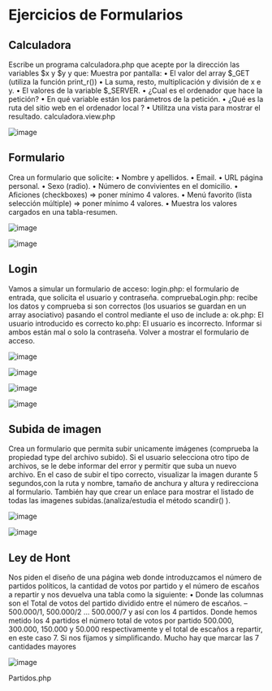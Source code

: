<h1>Ejercicios de Formularios</h1>

<h2>Calculadora</h2>

<p>Escribe un programa calculadora.php que acepte por la dirección las variables $x y $y y que:
Muestra por pantalla:
• El valor del array $_GET (utiliza la función print_r())
• La suma, resto, multiplicación y división de x e y.
• El valores de la variable $_SERVER.
• ¿Cual es el ordenador que hace la petición?
• En qué variable están los parámetros de la petición.
• ¿Qué es la ruta del sitio web en el ordenador local ?
• Utilitza una vista para mostrar el resultado. calculadora.view.php</p>


![image](https://github.com/user-attachments/assets/54f6a959-ae92-45e5-b654-5d9f5e5b2ff7)

<h2>Formulario</h2>

<p>Crea un formulario que solicite: • Nombre y apellidos.
• Email.
• URL página personal.
• Sexo (radio).
• Número de convivientes en el domicilio.
• Aficiones (checkboxes) => poner mínimo 4 valores.
• Menú favorito (lista selección múltiple) => poner mínimo 4 valores.
• Muestra los valores cargados en una tabla-resumen.</p>

![image](https://github.com/user-attachments/assets/e0e0283b-71d0-493a-bff5-e980af7277b7)

![image](https://github.com/user-attachments/assets/56c0a139-27e4-4517-8d04-3f28501d744d)

<h2>Login</h2>

<p>Vamos a simular un formulario de acceso:
login.php: el formulario de entrada, que solicita el usuario y contraseña. compruebaLogin.php:
recibe los datos y comprueba si son correctos (los usuarios se guardan en un array asociativo) pasando
el control mediante el uso de include a:
ok.php: El usuario introducido es correcto
ko.php: El usuario es incorrecto. Informar si ambos están mal o solo la contraseña. Volver a mostrar el
formulario de acceso.</p>


![image](https://github.com/user-attachments/assets/9d0577a9-b181-4d08-a2cd-d325f626e9a3)

![image](https://github.com/user-attachments/assets/b6e45b94-a83a-4e5e-94a8-0fb2cca1d219)

![image](https://github.com/user-attachments/assets/db59c6ce-147a-4174-b53c-8bb05d5f9782)

![image](https://github.com/user-attachments/assets/619bf494-a787-40ce-a822-d7755942e146)

<h2>Subida de imagen</h2>

<p>Crea un formulario que permita subir unicamente imágenes (comprueba la propiedad type del archivo
subido). Si el usuario selecciona otro tipo de archivos, se le debe informar del error y permitir que suba
un nuevo archivo. En el caso de subir el tipo correcto, visualizar la imagen durante 5 segundos,con la
ruta y nombre, tamaño de anchura y altura y redirecciona al formulario. También hay que crear un
enlace para mostrar el listado de todas las imagenes subidas.(analiza/estudia el método scandir()
).</p>

![image](https://github.com/user-attachments/assets/acf96c93-2c23-4130-8e4f-d0a2e7077268)

![image](https://github.com/user-attachments/assets/f2aac8c1-b97d-48f6-86cb-ac5eb0c409e6)

<h2>Ley de Hont</h2>

<p>Nos piden el diseño de una página web donde introduzcamos el número de partidos políticos, la
cantidad de votos por partido y el número de escaños a repartir y nos devuelva una tabla como la
siguiente:
• Donde las columnas son el Total de votos del partido dividido entre el número de escaños.
– 500.000/1, 500.000/2 ... 500.000/7 y así con los 4 partidos.
Donde hemos metido los 4 partidos el número total de votos por partido 500.000, 300.000, 150.000 y
50.000 respectivamente y el total de escaños a repartir, en este caso 7. Si nos fijamos y simplificando.
Mucho hay que marcar las 7 cantidades mayores</p>



![image](https://github.com/user-attachments/assets/5ef3dc4b-4b48-4d72-a2c2-8aa02fafa763)
<p>Partidos.php</p>








